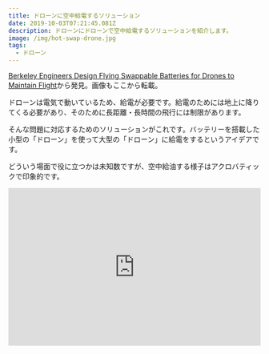 ```yaml
---
title: ドローンに空中給電するソリューション
date: 2019-10-03T07:21:45.081Z
description: ドローンにドローンで空中給電するソリューションを紹介します。
image: /img/hot-swap-drone.jpg
tags:
  - ドローン
---
```

[Berkeley Engineers Design Flying Swappable Batteries for Drones to Maintain Flight](https://www.hackster.io/news/berkeley-engineers-design-flying-swappable-batteries-for-drones-to-maintain-flight-91c0d2bddf5e)から発見。画像もここから転載。

ドローンは電気で動いているため、給電が必要です。給電のためには地上に降りてくる必要があり、そのために長距離・長時間の飛行には制限があります。

そんな問題に対応するためのソリューションがこれです。バッテリーを搭載した小型の「ドローン」を使って大型の「ドローン」に給電をするというアイデアです。

どういう場面で役に立つかは未知数ですが、空中給油する様子はアクロバティックで印象的です。

<iframe width="100%" height="315" src="https://www.youtube.com/embed/P6XvhTe1Rdo" frameborder="0" allow="accelerometer; autoplay; encrypted-media; gyroscope; picture-in-picture" allowfullscreen></iframe>
